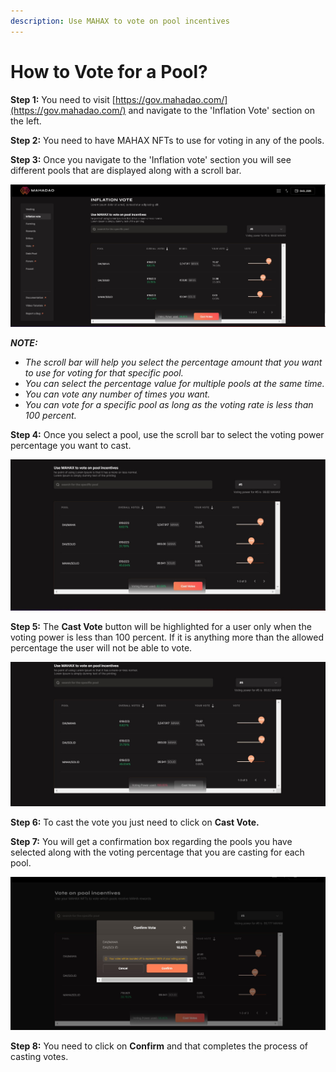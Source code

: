 ```yaml
---
description: Use MAHAX to vote on pool incentives
---
```


# How to Vote for a Pool?

**Step 1:** You need to visit [https://gov.mahadao.com/](https://gov.mahadao.com/) and navigate to the 'Inflation Vote' section on the left.&#x20;

**Step 2:** You need to have MAHAX NFTs to use for voting in any of the pools.&#x20;

**Step 3:** Once you navigate to the 'Inflation vote' section you will see different pools that are displayed along with a scroll bar.&#x20;

![The pools that are available for users to cast their vote for; are displayed here.](<.gitbook/assets/1 (1).jpg>)

_**NOTE:**_&#x20;

* _The scroll bar will help you select the percentage amount that you want to use for voting for that specific pool._&#x20;
* _You can select the percentage value for multiple pools at the same time._&#x20;
* _You can vote any number of times you want._
* _You can vote for a specific pool as long as the voting rate is less than 100 percent._&#x20;

**Step 4:** Once you select a pool, use the scroll bar to select the voting power percentage you want to cast.&#x20;

![The voting power selected by the you is displayed alongside the Cast Votes button.](.gitbook/assets/2.jpg)



**Step 5:** The **Cast Vote** button will be highlighted for a user only when the voting power is less than 100 percent. If it is anything more than the allowed percentage the user will not be able to vote.

![ When the voting power selected by you is more than 100 percent you will be warned about the same and will not be allowed to cast your vote. ](<.gitbook/assets/3 (1).jpg>)



**Step 6:** To cast the vote you just need to click on **Cast Vote.**&#x20;

**Step 7:** You will get a confirmation box regarding the pools you have selected along with the voting percentage that you are casting for each pool.&#x20;

![The confirm vote pop up will come up so that you can verify the details and click on confirm. ](.gitbook/assets/4.jpg)



**Step 8:** You need to click on **Confirm** and that completes the process of casting votes.&#x20;

